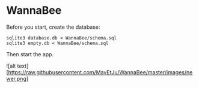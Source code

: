 # WannaBee

Before you start, create the database:

    sqlite3 database.db < WannaBee/schema.sql
    sqlite3 empty.db < WannaBee/schema.sql

Then start the app.

![alt text][https://raw.githubusercontent.com/MavEtJu/WannaBee/master/images/newer.png]


